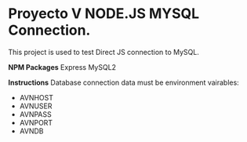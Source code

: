 # Proyecto V NODE.JS MYSQL Connection.
This project is used to test Direct JS connection to MySQL.

**NPM Packages**
Express
MySQL2

**Instructions**
Database connection data must be environment vairables:
- AVNHOST
- AVNUSER
- AVNPASS
- AVNPORT
- AVNDB
